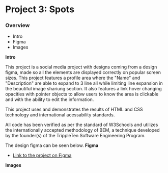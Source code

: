 # Project 3: Spots

### Overview

- Intro
- Figma
- Images

**Intro**

This project is a social media project with designs coming from a design figma, made so all the elements are displayed correctly on popular screen sizes. This project features a profile area where the "Name" and "Description" are able to expand to 3 line all while limiting line expansion in the beautiful image shariung section. It also features a link hover changing opacities with pointer objects to allow users to know the area is clickable and with the ability to edit the information.

This project uses and demonstrates the results of HTML and CSS technology and international acessability standards.

All code has been verified as per the standard of W3Schools and utilizes the internationally accepted methodology of BEM, a technique developed by the founder(s) of the TrippleTen Software Engineering Program.

The design figma can be seen below.
**Figma**

- [Link to the project on Figma](https://www.figma.com/file/BBNm2bC3lj8QQMHlnqRsga/Sprint-3-Project-%E2%80%94-Spots?type=design&node-id=2%3A60&mode=design&t=afgNFybdorZO6cQo-1)

**Images**
